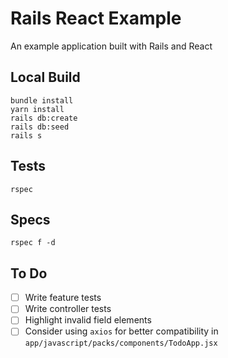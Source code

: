 # Rails React Example

An example application built with Rails and React

## Local Build

```
bundle install
yarn install
rails db:create
rails db:seed
rails s
```

## Tests

```
rspec
```

## Specs

```
rspec f -d
```

## To Do

-   [ ] Write feature tests
-   [ ] Write controller tests
-   [ ] Highlight invalid field elements
-   [ ] Consider using `axios` for better compatibility in `app/javascript/packs/components/TodoApp.jsx`

